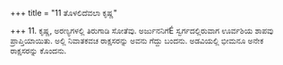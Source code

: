 +++
title = "11 ತೊಳಲಿದೆವಲಾ ಕೃಷ್ಣ"

+++
11. ಕೃಷ್ಣ, ಅರಣ್ಯಗಳಲ್ಲಿ ತಿರುಗಾಡಿ ಸೋತೆವು. ಅರ್ಜುನನಿಗೆÉ ಸ್ವರ್ಗದಲ್ಲಿರುವಾಗ ಊರ್ವಶಿಯ ಶಾಪವು ಪ್ರಾಪ್ತಿಯಾಯಿತು. ಅಲ್ಲಿ ನಿವಾತಕವಚ ರಾಕ್ಷಸರನ್ನು ಅವನು ಗೆದ್ದು ಬಂದನು. ಅಡವಿಯಲ್ಲಿ ಭೀಮನೂ ಅನೇಕ ರಾಕ್ಷಸರನ್ನು ಕೊಂದನು.
